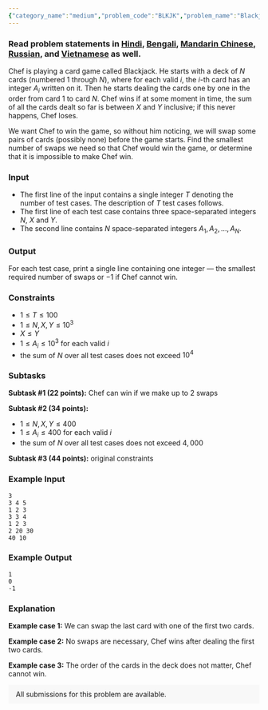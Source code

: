 ```yaml
---
{"category_name":"medium","problem_code":"BLKJK","problem_name":"Blackjack","problemComponents":{"constraints":"","constraintsState":false,"subtasks":"","subtasksState":false,"inputFormat":"","inputFormatState":false,"outputFormat":"","outputFormatState":false,"sampleTestCases":{"0":{"id":1,"input":"3\r\n3 4 5\r\n1 2 3\r\n3 3 4\r\n1 2 3\r\n2 20 30\r\n40 10","output":"1\r\n0\r\n-1","explanation":"**Example case 1:** We can swap the last card with one of the first two cards.\r\n\r\n**Example case 2:** No swaps are necessary, Chef wins after dealing the first two cards.\r\n\r\n**Example case 3:** The order of the cards in the deck does not matter, Chef cannot win.","isDeleted":false}}},"video_editorial_url":"https://youtu.be/LiWY8ZY9_HQ","languages_supported":{"0":"CPP14","1":"C","2":"JAVA","3":"PYTH 3.6","4":"CPP17","5":"PYTH","6":"PYP3","7":"CS2","8":"ADA","9":"PYPY","10":"TEXT","11":"PAS fpc","12":"NODEJS","13":"RUBY","14":"PHP","15":"GO","16":"HASK","17":"TCL","18":"PERL","19":"SCALA","20":"LUA","21":"kotlin","22":"BASH","23":"JS","24":"LISP sbcl","25":"rust","26":"PAS gpc","27":"BF","28":"CLOJ","29":"R","30":"D","31":"CAML","32":"FORT","33":"ASM","34":"swift","35":"FS","36":"WSPC","37":"LISP clisp","38":"SQL","39":"SCM guile","40":"PERL6","41":"ERL","42":"CLPS","43":"ICK","44":"NICE","45":"PRLG","46":"ICON","47":"COB","48":"SCM chicken","49":"PIKE","50":"SCM qobi","51":"ST","52":"SQLQ","53":"NEM"},"max_timelimit":1,"source_sizelimit":50000,"problem_author":"triplem5ds","problem_tester":"","date_added":"7-12-2020","tags":{"0":"bitset","1":"dynamic","2":"jan21","3":"knapsack","4":"medium","5":"triplem5ds"},"problem_difficulty_level":"Medium-Hard","best_tag":"Dynamic Programming","editorial_url":"https://discuss.codechef.com/problems/BLKJK","time":{"view_start_date":1104528600,"submit_start_date":1104528600,"visible_start_date":1104528600,"end_date":1735669800},"is_direct_submittable":false,"problemDiscussURL":"https://discuss.codechef.com/search?q=BLKJK","is_proctored":false,"visitedContests":{},"layout":"problem"}
---
```

### Read problem statements in [Hindi](https://www.codechef.com/download/translated/JAN21/hindi/BLKJK.pdf), [Bengali](https://www.codechef.com/download/translated/JAN21/bengali/BLKJK.pdf), [Mandarin Chinese](https://www.codechef.com/download/translated/JAN21/mandarin/BLKJK.pdf), [Russian](https://www.codechef.com/download/translated/JAN21/russian/BLKJK.pdf), and [Vietnamese](https://www.codechef.com/download/translated/JAN21/vietnamese/BLKJK.pdf) as well.

Chef is playing a card game called Blackjack. He starts with a deck of $N$ cards (numbered $1$ through $N$), where for each valid $i$, the $i$-th card has an integer $A_i$ written on it. Then he starts dealing the cards one by one in the order from card $1$ to card $N$. Chef wins if at some moment in time, the sum of all the cards dealt so far is between $X$ and $Y$ inclusive; if this never happens, Chef loses.

We want Chef to win the game, so without him noticing, we will swap some pairs of cards (possibly none) before the game starts. Find the smallest number of swaps we need so that Chef would win the game, or determine that it is impossible to make Chef win.

### Input
- The first line of the input contains a single integer $T$ denoting the number of test cases. The description of $T$ test cases follows.
- The first line of each test case contains three space-separated integers $N$, $X$ and $Y$.
- The second line contains $N$ space-separated integers $A_1, A_2, \ldots, A_N$.

### Output
For each test case, print a single line containing one integer ― the smallest required number of swaps or $-1$ if Chef cannot win.

### Constraints 
- $1 \leq T \leq 100$
- $1 \leq N,X,Y \leq 10^3$
- $X \leq Y$
- $1 \leq A_i \leq 10^3$ for each valid $i$
- the sum of $N$ over all test cases does not exceed $10^4$

### Subtasks
**Subtask #1 (22 points):** Chef can win if we make up to $2$ swaps

**Subtask #2 (34 points):**
- $1 \leq N,X,Y \leq 400$
- $1 \leq A_i \leq 400$ for each valid $i$
- the sum of $N$ over all test cases does not exceed $4,000$

**Subtask #3 (44 points):** original constraints

### Example Input
```
3
3 4 5
1 2 3
3 3 4
1 2 3
2 20 30
40 10
```

### Example Output
```
1
0
-1
```

### Explanation
**Example case 1:** We can swap the last card with one of the first two cards.

**Example case 2:** No swaps are necessary, Chef wins after dealing the first two cards.

**Example case 3:** The order of the cards in the deck does not matter, Chef cannot win.

<aside style='background: #f8f8f8;padding: 10px 15px;'><div>All submissions for this problem are available.</div></aside>
